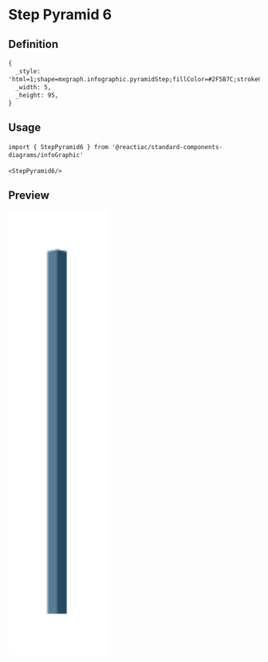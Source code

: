 # Step Pyramid 6

## Definition

```
{
  _style: 'html=1;shape=mxgraph.infographic.pyramidStep;fillColor=#2F5B7C;strokeColor=none;shadow=0;',
  _width: 5,
  _height: 95,
}
```

## Usage

```
import { StepPyramid6 } from '@reactiac/standard-components-diagrams/infoGraphic'

<StepPyramid6/>
```

## Preview

<img src="./step-pyramid-6.png" width="200"/>
